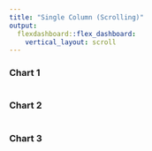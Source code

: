 ```yaml
---
title: "Single Column (Scrolling)"
output: 
  flexdashboard::flex_dashboard:
    vertical_layout: scroll
---
```


### Chart 1
    
```{r}

```
    
### Chart 2

```{r}

```

### Chart 3

```{r}

```




